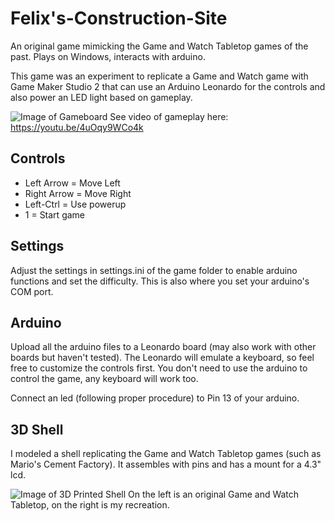 # Felix's-Construction-Site
An original game mimicking the Game and Watch Tabletop games of the past. Plays on Windows, interacts with arduino.

This game was an experiment to replicate a Game and Watch game with Game Maker Studio 2 that can use an Arduino Leonardo for the controls and also power an LED light based on gameplay.

![Image of Gameboard](http://sergiostuff.com/wp-content/uploads/2019/03/Play-and-Clock-All-Vectors-10.png)
See video of gameplay here: https://youtu.be/4uOqy9WCo4k

## Controls
* Left Arrow = Move Left
* Right Arrow = Move Right
* Left-Ctrl = Use powerup
* 1 = Start game

## Settings
Adjust the settings in settings.ini of the game folder to enable arduino functions and set the difficulty. This is also where you set your arduino's COM port.

## Arduino
Upload all the arduino files to a Leonardo board (may also work with other boards but haven't tested). The Leonardo will emulate a keyboard, so feel free to customize the controls first. You don't need to use the arduino to control the game, any keyboard will work too.

Connect an led (following proper procedure) to Pin 13 of your arduino.

## 3D Shell
I modeled a shell replicating the Game and Watch Tabletop games (such as Mario's Cement Factory). It assembles with pins and has a mount for a 4.3" lcd.

 ![Image of 3D Printed Shell](http://sergiostuff.com/wp-content/uploads/2019/01/IMG_20190128_115456.jpg)
 On the left is an original Game and Watch Tabletop, on the right is my recreation.
